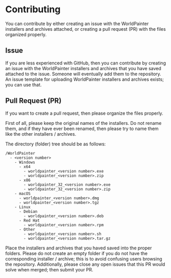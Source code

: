 # Contributing

You can contribute by either creating an issue with the WorldPainter installers and archives attached, or creating a pull request (PR) with the files organized properly.

## Issue

If you are less experienced with GitHub, then you can contribute by creating an issue with the WorldPainter installers and archives that you have saved attached to the issue. Someone will eventually add them to the repository. An issue template for uploading WorldPainter installers and archives exists; you can use that.

## Pull Request (PR)

If you want to create a pull request, then please organize the files properly.

First of all, please keep the original names of the installers. Do not rename them, and if they have ever been renamed, then please try to name them like the other installers / archives.

The directory (folder) tree should be as follows:

```
/WorldPainter
  - <version number>
    - Windows
      - x64
        - worldpainter_<version number>.exe
        - worldpainter_<version number>.zip
      - x86
        - worldpainter_32_<version number>.exe
        - worldpainter_32_<version number>.zip
    - macOS
      - worldpainter_<version number>.dmg
      - worldpainter_<version number>.tgz
    - Linux
      - Debian
        - worldpainter_<version number>.deb
      - Red Hat
        - worldpainter_<version number>.rpm
      - Other
        - worldpainter_<version number>.sh
        - worldpainter_<version number>.tar.gz
```

Place the installers and archives that you haved saved into the proper folders. Please do not create an empty folder if you do not have the corresponding installer / archive; this is to avoid confusing users browsing the repository. Additionally, please close any open issues that this PR would solve when merged; then submit your PR.
